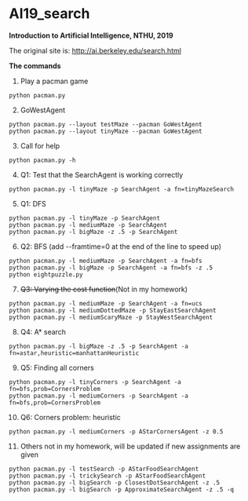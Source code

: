 # AI19_search
**Introduction to Artificial Intelligence, NTHU, 2019**

The original site is:
http://ai.berkeley.edu/search.html

**The commands**
1. Play a pacman game
```
python pacman.py
```
2. GoWestAgent
```
python pacman.py --layout testMaze --pacman GoWestAgent
python pacman.py --layout tinyMaze --pacman GoWestAgent
```
3. Call for help
```
python pacman.py -h
```
4. Q1: Test that the SearchAgent is working correctly
```
python pacman.py -l tinyMaze -p SearchAgent -a fn=tinyMazeSearch
```
5. Q1: DFS
```
python pacman.py -l tinyMaze -p SearchAgent
python pacman.py -l mediumMaze -p SearchAgent
python pacman.py -l bigMaze -z .5 -p SearchAgent
```
6. Q2: BFS (add --framtime=0 at the end of the line to speed up)
```
python pacman.py -l mediumMaze -p SearchAgent -a fn=bfs
python pacman.py -l bigMaze -p SearchAgent -a fn=bfs -z .5
python eightpuzzle.py
```
7. ~~Q3: Varying the cost function~~(Not in my homework)
```
python pacman.py -l mediumMaze -p SearchAgent -a fn=ucs
python pacman.py -l mediumDottedMaze -p StayEastSearchAgent
python pacman.py -l mediumScaryMaze -p StayWestSearchAgent
```
8. Q4: A* search
```
python pacman.py -l bigMaze -z .5 -p SearchAgent -a fn=astar,heuristic=manhattanHeuristic
```
9. Q5: Finding all corners
```
python pacman.py -l tinyCorners -p SearchAgent -a fn=bfs,prob=CornersProblem
python pacman.py -l mediumCorners -p SearchAgent -a fn=bfs,prob=CornersProblem
```
10. Q6: Corners problem: heuristic
```
python pacman.py -l mediumCorners -p AStarCornersAgent -z 0.5
```
11. Others not in my homework, will be updated if new assignments are given
``` 
python pacman.py -l testSearch -p AStarFoodSearchAgent
python pacman.py -l trickySearch -p AStarFoodSearchAgent
python pacman.py -l bigSearch -p ClosestDotSearchAgent -z .5 
python pacman.py -l bigSearch -p ApproximateSearchAgent -z .5 -q 
```
